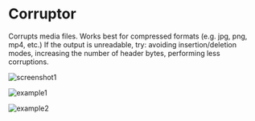 # Corruptor

Corrupts media files. Works best for compressed formats (e.g. jpg, png, mp4, etc.) If the output is unreadable, try: avoiding insertion/deletion modes, increasing the number of header bytes, performing less corruptions.

![screenshot1](https://user-images.githubusercontent.com/12481078/29152230-282f1d08-7d3b-11e7-9852-0b65f68345b4.png)

![example1](https://user-images.githubusercontent.com/12481078/29152242-416ac0d8-7d3b-11e7-9ef2-e48727457ea6.jpg)

![example2](https://user-images.githubusercontent.com/12481078/29152297-88187250-7d3b-11e7-9a96-d4983030e0fd.jpg)
